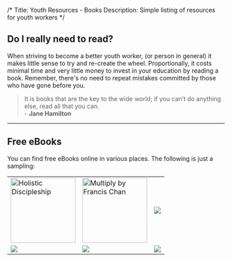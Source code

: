 /*
Title: Youth Resources - Books
Description: Simple listing of resources for youth workers
*/


## Do I really need to read?

When striving to become a better youth worker, (or person in general) it makes little sense to try and re-create the wheel. Proportionally, it costs minimal time and very little money to invest in your education by reading a book. Remember, there's no need to repeat mistakes committed by those who have gone before you.

<blockquote>
    It is books that are the key to the wide world; if you can’t do anything else, read all that you can.
    <br /> - <strong>Jane Hamilton</strong>
</blockquote>

<hr />

## Free eBooks

You can find free eBooks online in various places. The following is just a sampling:

<table id="ebook-table">
    <tr>
        <td><a href="http://my.vergenetwork.org/holistic-discipleship/"><img src="http://my.vergenetwork.org/wp-content/uploads/2014/03/HolisticDiscipleshipPeckCoverV2_600x800-225x300.png" alt="Holistic Discipleship" width="150"/></a></td>
        <td><a href="https://multiplymovement.com/material"><img src="http://ecx.images-amazon.com/images/I/41F9wGfloCL._AA160_.jpg" alt="Multiply by Francis Chan" width="150"/></a></td>
        <td><a href=""><img src="%base_url%/"/></a></td>
    </tr>
    <tr>
        <td><a href=""><img src="%base_url%/images/holistic_disicpleship_cover.png"/></a></td>
        <td><a href=""><img src="%base_url%/images/holistic_disicpleship_cover.png"/></a></td>
        <td><a href=""><img src="%base_url%/images/holistic_disicpleship_cover.png"/></a></td>
    </tr>
</table>